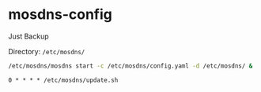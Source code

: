 # mosdns-config

Just Backup

Directory: ```/etc/mosdns/```

```bash
/etc/mosdns/mosdns start -c /etc/mosdns/config.yaml -d /etc/mosdns/ &
```

```cron
0 * * * * /etc/mosdns/update.sh
```
